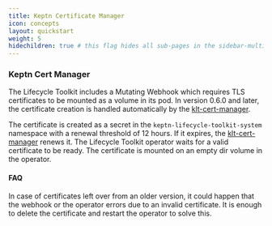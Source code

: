 ```yaml
---
title: Keptn Certificate Manager
icon: concepts
layout: quickstart
weight: 5
hidechildren: true # this flag hides all sub-pages in the sidebar-multicard.html
---
```


### Keptn Cert Manager

The Lifecycle Toolkit includes a Mutating Webhook which requires TLS certificates to be mounted as a volume in its pod. In version 0.6.0 and later, the certificate creation
is handled automatically by the [klt-cert-manager](https://github.com/keptn/lifecycle-toolkit/blob/main/klt-cert-manager/README.md).

The certificate is created as a secret in the `keptn-lifecycle-toolkit-system` namespace with a renewal threshold of 12 hours. If it expires, the [klt-cert-manager](https://github.com/keptn/lifecycle-toolkit/blob/main/klt-cert-manager/README.md) renews it. The Lifecycle Toolkit operator waits for a valid certificate to be ready.
The certificate is mounted on an empty dir volume in the operator.

#### FAQ
In case of certificates left over from an older version, it could happen that the webhook or the operator errors due to an invalid certificate. It is enough to delete the certificate and restart the operator to solve this.

